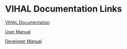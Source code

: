 # VIHAL Documentation Links

[VIHAL Documentation](/doc/VIHAL_documentation.md)

[User Manual](/doc/user_manual.md)

[Developer Manual](/doc/developer_manual.md)

